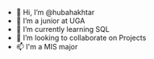 - 👋 Hi, I’m @hubahakhtar
- 👀 I’m a junior at UGA
- 🌱 I’m currently learning SQL
- 💞️ I’m looking to collaborate on Projects
- 📫 I'm a MIS major

<!---
hubahakhtar/hubahakhtar is a ✨ special ✨ repository because its `README.md` (this file) appears on your GitHub profile.
You can click the Preview link to take a look at your changes.
--->
